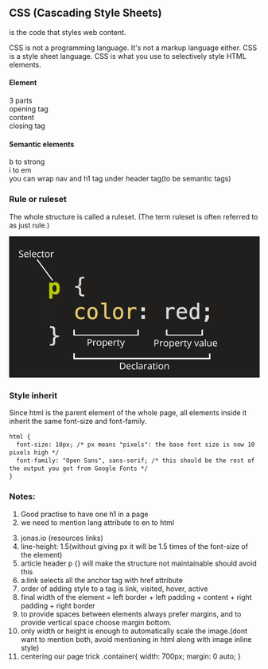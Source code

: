 ## CSS (Cascading Style Sheets)

is the code that styles web content.

CSS is not a programming language. It's not a markup language either. CSS is a style sheet language. CSS is what you use to selectively style HTML elements.

#### Element

3 parts  
opening tag  
content  
closing tag

#### Semantic elements

b to strong  
i to em  
you can wrap nav and h1 tag under header tag(to be semantic tags)

### Rule or ruleset

The whole structure is called a ruleset. (The term ruleset is often referred to as just rule.)

![image info](images/ruleset.png)

### Style inherit

Since html is the parent element of the whole page, all elements inside it inherit the same font-size and font-family.

```
html {
  font-size: 10px; /* px means "pixels": the base font size is now 10 pixels high */
  font-family: "Open Sans", sans-serif; /* this should be the rest of the output you got from Google Fonts */
}
```

### Notes:

1. Good practise to have one h1 in a page
2. we need to mention lang attribute to en to html
<html lang="en">

3. jonas.io (resources links)
4. line-height: 1.5(without giving px it will be 1.5 times of the font-size of the element)
5. article header p {} will make the structure not maintainable should avoid this
6. a:link selects all the anchor tag with href attribute
7. order of adding style to a tag is link, visited, hover, active
8. final width of the element = left border + left padding + content + right padding + right border
9. to provide spaces between elements always prefer margins, and to provide vertical space choose margin bottom.
10. only width or height is enough to automatically scale the image.(dont want to mention both, avoid mentioning in html along with image inline style)
11. centering our page trick
    .container{
    width: 700px;
    margin: 0 auto;
    }
